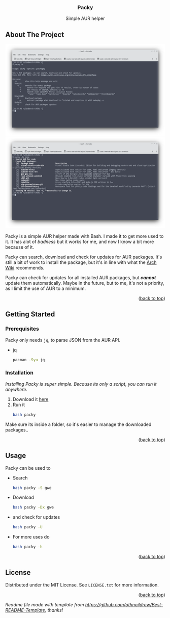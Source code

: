 <div id="top"></div>
<!--
*** Thanks for checking out the Best-README-Template. If you have a suggestion
*** that would make this better, please fork the repo and create a pull request
*** or simply open an issue with the tag "enhancement".
*** Don't forget to give the project a star!
*** Thanks again! Now go create something AMAZING! :D
-->

<!-- PROJECT LOGO -->
<br />
<div align="center">
  <h3 align="center">Packy</h3>
  <p align="center">
    Simple AUR helper
    <br />
  </p>
</div>



<!-- ABOUT THE PROJECT -->
## About The Project

![](screenshot2)
![](screenshot1)

Packy is a simple AUR helper made with Bash. I made it to get more used to it. It has alot of _badness_ but it works for me, and now I know a bit more because of it.

Packy can search, download and check for updates for AUR packages. It's still a bit of work to install the package, but it's in line with what the [Arch Wiki](https://wiki.archlinux.org/title/System_maintenance#Be_careful_with_unofficial_packages) recommends.

Packy can check for updates for all installed AUR packages, but ***cannot*** update them automatically. Maybe in the future, but to me, it's not a priority, as I limit the use of AUR to a minimum.

<p align="right">(<a href="#top">back to top</a>)</p>

<!-- GETTING STARTED -->
## Getting Started

### Prerequisites

Packy only needs ```jq```, to parse JSON from the AUR API.
* jq
  ```sh
  pacman -Syu jq
  ```

### Installation

_Installing Packy is super simple. Because its only a script, you can run it anywhere._

1. Download it [here](https://github.com/rtxx/scripts/blob/main/packy/packy)
2. Run it
   ```sh
   bash packy
   ```
Make sure its inside a folder, so it's easier to manage the downloaded packages..

<p align="right">(<a href="#top">back to top</a>)</p>



<!-- USAGE EXAMPLES -->
## Usage

Packy can be used to 

* Search
  ```sh
  bash packy -S gwe
  ```
* Download
  ```sh
  bash packy -Dx gwe
  ```
* and check for updates
  ```sh
  bash packy -U
  ```
* For more uses do
  ```sh
  bash packy -h
     ```
<p align="right">(<a href="#top">back to top</a>)</p>



<!-- LICENSE -->
## License

Distributed under the MIT License. See `LICENSE.txt` for more information.

<p align="right">(<a href="#top">back to top</a>)</p>

_Readme file made with template from https://github.com/othneildrew/Best-README-Template, thanks!_

<!-- MARKDOWN LINKS & IMAGES -->
<!-- https://www.markdownguide.org/basic-syntax/#reference-style-links -->
[product-screenshot]: screenshot1.png
